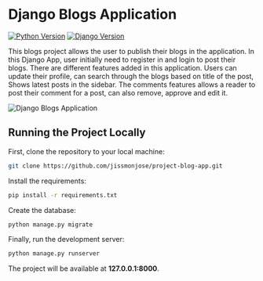 # Django Blogs Application

[![Python Version](https://img.shields.io/badge/python-3.7-brightgreen.svg)](https://python.org)
[![Django Version](https://img.shields.io/badge/django-2.2-brightgreen.svg)](https://djangoproject.com)

This blogs project allows the user to publish their blogs in the application.
In this Django App, user initially need to register in and login to post their blogs. There are different features added in this application. Users can update their profile, can search through the blogs based on title of the post, Shows latest posts in the sidebar. The comments features allows a reader to post their comment for a post, can also remove, approve and edit it.

![Django Blogs Application](https://github.com/jissmonjose/students-courses-app/blob/master/screenshots/screenshot3.png)



## Running the Project Locally

First, clone the repository to your local machine:

```bash
git clone https://github.com/jissmonjose/project-blog-app.git
```

Install the requirements:

```bash
pip install -r requirements.txt
```

Create the database:

```bash
python manage.py migrate
```

Finally, run the development server:

```bash
python manage.py runserver
```

The project will be available at **127.0.0.1:8000**.